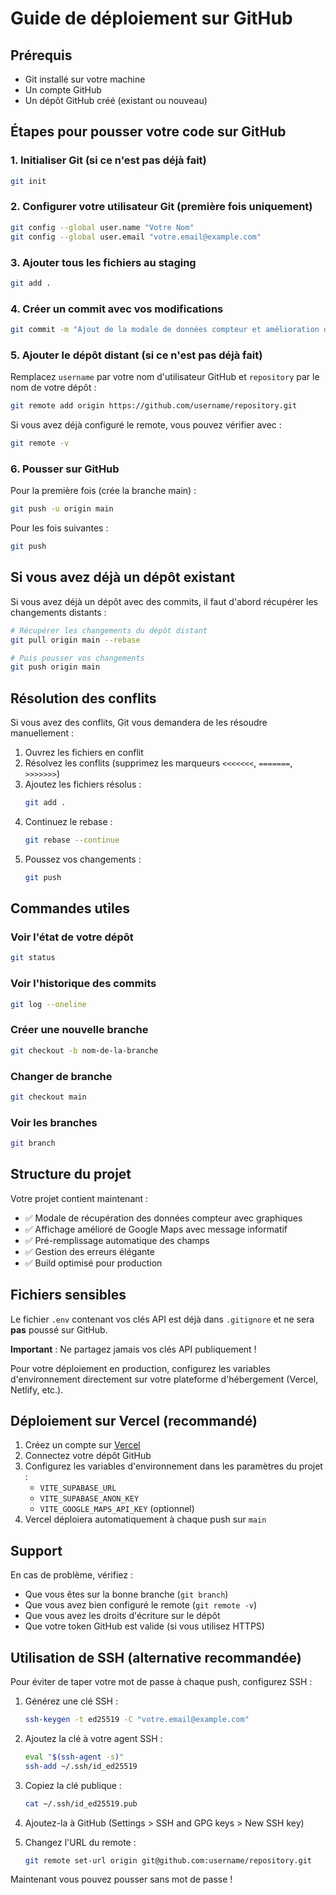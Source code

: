 # Guide de déploiement sur GitHub

## Prérequis

- Git installé sur votre machine
- Un compte GitHub
- Un dépôt GitHub créé (existant ou nouveau)

## Étapes pour pousser votre code sur GitHub

### 1. Initialiser Git (si ce n'est pas déjà fait)

```bash
git init
```

### 2. Configurer votre utilisateur Git (première fois uniquement)

```bash
git config --global user.name "Votre Nom"
git config --global user.email "votre.email@example.com"
```

### 3. Ajouter tous les fichiers au staging

```bash
git add .
```

### 4. Créer un commit avec vos modifications

```bash
git commit -m "Ajout de la modale de données compteur et amélioration de Google Maps"
```

### 5. Ajouter le dépôt distant (si ce n'est pas déjà fait)

Remplacez `username` par votre nom d'utilisateur GitHub et `repository` par le nom de votre dépôt :

```bash
git remote add origin https://github.com/username/repository.git
```

Si vous avez déjà configuré le remote, vous pouvez vérifier avec :

```bash
git remote -v
```

### 6. Pousser sur GitHub

Pour la première fois (crée la branche main) :

```bash
git push -u origin main
```

Pour les fois suivantes :

```bash
git push
```

## Si vous avez déjà un dépôt existant

Si vous avez déjà un dépôt avec des commits, il faut d'abord récupérer les changements distants :

```bash
# Récupérer les changements du dépôt distant
git pull origin main --rebase

# Puis pousser vos changements
git push origin main
```

## Résolution des conflits

Si vous avez des conflits, Git vous demandera de les résoudre manuellement :

1. Ouvrez les fichiers en conflit
2. Résolvez les conflits (supprimez les marqueurs `<<<<<<<`, `=======`, `>>>>>>>`)
3. Ajoutez les fichiers résolus :
   ```bash
   git add .
   ```
4. Continuez le rebase :
   ```bash
   git rebase --continue
   ```
5. Poussez vos changements :
   ```bash
   git push
   ```

## Commandes utiles

### Voir l'état de votre dépôt
```bash
git status
```

### Voir l'historique des commits
```bash
git log --oneline
```

### Créer une nouvelle branche
```bash
git checkout -b nom-de-la-branche
```

### Changer de branche
```bash
git checkout main
```

### Voir les branches
```bash
git branch
```

## Structure du projet

Votre projet contient maintenant :

- ✅ Modale de récupération des données compteur avec graphiques
- ✅ Affichage amélioré de Google Maps avec message informatif
- ✅ Pré-remplissage automatique des champs
- ✅ Gestion des erreurs élégante
- ✅ Build optimisé pour production

## Fichiers sensibles

Le fichier `.env` contenant vos clés API est déjà dans `.gitignore` et ne sera **pas** poussé sur GitHub.

**Important** : Ne partagez jamais vos clés API publiquement !

Pour votre déploiement en production, configurez les variables d'environnement directement sur votre plateforme d'hébergement (Vercel, Netlify, etc.).

## Déploiement sur Vercel (recommandé)

1. Créez un compte sur [Vercel](https://vercel.com)
2. Connectez votre dépôt GitHub
3. Configurez les variables d'environnement dans les paramètres du projet :
   - `VITE_SUPABASE_URL`
   - `VITE_SUPABASE_ANON_KEY`
   - `VITE_GOOGLE_MAPS_API_KEY` (optionnel)
4. Vercel déploiera automatiquement à chaque push sur `main`

## Support

En cas de problème, vérifiez :
- Que vous êtes sur la bonne branche (`git branch`)
- Que vous avez bien configuré le remote (`git remote -v`)
- Que vous avez les droits d'écriture sur le dépôt
- Que votre token GitHub est valide (si vous utilisez HTTPS)

## Utilisation de SSH (alternative recommandée)

Pour éviter de taper votre mot de passe à chaque push, configurez SSH :

1. Générez une clé SSH :
   ```bash
   ssh-keygen -t ed25519 -C "votre.email@example.com"
   ```

2. Ajoutez la clé à votre agent SSH :
   ```bash
   eval "$(ssh-agent -s)"
   ssh-add ~/.ssh/id_ed25519
   ```

3. Copiez la clé publique :
   ```bash
   cat ~/.ssh/id_ed25519.pub
   ```

4. Ajoutez-la à GitHub (Settings > SSH and GPG keys > New SSH key)

5. Changez l'URL du remote :
   ```bash
   git remote set-url origin git@github.com:username/repository.git
   ```

Maintenant vous pouvez pousser sans mot de passe !
